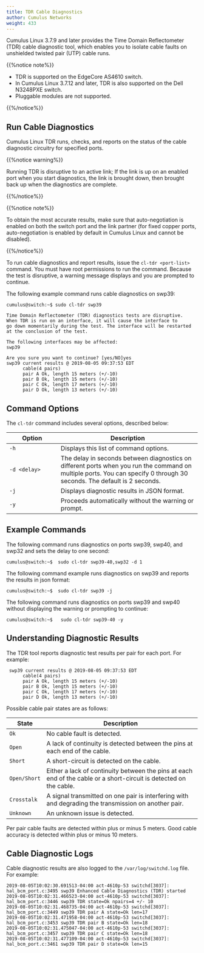 ```yaml
---
title: TDR Cable Diagnostics
author: Cumulus Networks
weight: 433
---
```

Cumulus Linux 3.7.9 and later provides the Time Domain Reflectometer (TDR) cable diagnostic tool, which enables you to isolate cable faults on unshielded twisted pair (UTP) cable runs.

{{%notice note%}}

- TDR is supported on the EdgeCore AS4610 switch.
- In Cumulus Linux 3.7.12 and later, TDR is also supported on the Dell N3248PXE switch.
- Pluggable modules are not supported.

{{%/notice%}}

## Run Cable Diagnostics

Cumulus Linux TDR runs, checks, and reports on the status of the cable diagnostic circuitry for specified ports.

{{%notice warning%}}

Running TDR is disruptive to an active link; If the link is up on an enabled port when you start diagnostics, the link is brought down, then brought back up when the diagnostics are complete.

{{%/notice%}}

{{%notice note%}}

To obtain the most accurate results, make sure that auto-negotiation is enabled on both the switch port and the link partner (for fixed copper ports, auto-negotiation is enabled by default in Cumulus Linux and cannot be disabled).

{{%/notice%}}

To run cable diagnostics and report results, issue the `cl-tdr <port-list>` command. You must have root permissions to run the command. Because the test is disruptive, a warning message displays and you are prompted to continue.

The following example command runs cable diagnostics on swp39:

```
cumulus@switch:~$ sudo cl-tdr swp39

Time Domain Reflectometer (TDR) diagnostics tests are disruptive.
When TDR is run on an interface, it will cause the interface to
go down momentarily during the test. The interface will be restarted
at the conclusion of the test.

The following interfaces may be affected:
swp39

Are you sure you want to continue? [yes/NO]yes
swp39 current results @ 2019-08-05 09:37:53 EDT
      cable(4 pairs)
      pair A Ok, length 15 meters (+/-10)  
      pair B Ok, length 15 meters (+/-10)
      pair C Ok, length 17 meters (+/-10)
      pair D Ok, length 13 meters (+/-10)
```

## Command Options

The `cl-tdr` command includes several options, described below:

| Option<img width=300/> | Description <img width=600/>|
|------------------------|-----------------------------|
| `-h` | Displays this list of command options. |
| `-d <delay>` | The delay in seconds between diagnostics on different ports when you run the command on multiple ports. You can specify 0 through 30 seconds. The default is 2 seconds. |
| `-j` | Displays diagnostic results in JSON format. |
| `-y` | Proceeds automatically without the warning or prompt. |

## Example Commands

The following command runs diagnostics on ports swp39, swp40, and swp32 and sets the delay to one second:

```
cumulus@switch:~$  sudo cl-tdr swp39-40,swp32 -d 1
```

The following command example runs diagnostics on swp39 and reports the results in json format:

```
cumulus@switch:~$  sudo cl-tdr swp39 -j
```

The following command runs diagnostics on ports swp39 and swp40 without displaying the warning or prompting to continue:

```
cumulus@switch:~$   sudo cl-tdr swp39-40 -y
```

## Understanding Diagnostic Results

The TDR tool reports diagnostic test results per pair for each port. For example:

```
 swp39 current results @ 2019-08-05 09:37:53 EDT
      cable(4 pairs)
      pair A Ok, length 15 meters (+/-10)  
      pair B Ok, length 15 meters (+/-10)
      pair C Ok, length 17 meters (+/-10)
      pair D Ok, length 13 meters (+/-10)
```

Possible cable pair states are as follows:

| State| Description|
|------|------------|
| `Ok` | No cable fault is detected. |
| `Open` | A lack of continuity is detected between the pins at each end of the cable. |
| `Short` | A short-circuit is detected on the cable. |
| `Open/Short` | Either a lack of continuity between the pins at each end of the cable or a short-circuit is detected on the cable. |
| `Crosstalk` | A signal transmitted on one pair is interfering with and degrading the transmission on another pair. |
| `Unknown` | An unknown issue is detected. |

Per pair cable faults are detected within plus or minus 5 meters. Good cable accuracy is detected within plus or minus 10 meters.

## Cable Diagnostic Logs

Cable diagnostic results are also logged to the `/var/log/switchd.log` file. For example:

```
2019-08-05T10:02:30.691513-04:00 act-4610p-53 switchd[3037]: hal_bcm_port.c:3495 swp39 Enhanced Cable Diagnostics (TDR) started
2019-08-05T10:02:31.466523-04:00 act-4610p-53 switchd[3037]: hal_bcm_port.c:3446 swp39 TDR state=Ok npairs=4 +/- 10
2019-08-05T10:02:31.468735-04:00 act-4610p-53 switchd[3037]: hal_bcm_port.c:3449 swp39 TDR pair A state=Ok len=17
2019-08-05T10:02:31.471958-04:00 act-4610p-53 switchd[3037]: hal_bcm_port.c:3453 swp39 TDR pair B state=Ok len=18
2019-08-05T10:02:31.475047-04:00 act-4610p-53 switchd[3037]: hal_bcm_port.c:3457 swp39 TDR pair C state=Ok len=18
2019-08-05T10:02:31.477109-04:00 act-4610p-53 switchd[3037]: hal_bcm_port.c:3461 swp39 TDR pair D state=Ok len=15
```
